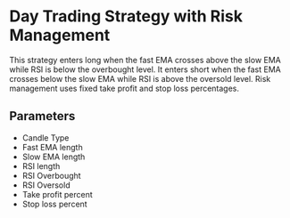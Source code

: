 # Day Trading Strategy with Risk Management

This strategy enters long when the fast EMA crosses above the slow EMA while RSI is below the overbought level. It enters short when the fast EMA crosses below the slow EMA while RSI is above the oversold level. Risk management uses fixed take profit and stop loss percentages.

## Parameters
- Candle Type
- Fast EMA length
- Slow EMA length
- RSI length
- RSI Overbought
- RSI Oversold
- Take profit percent
- Stop loss percent
